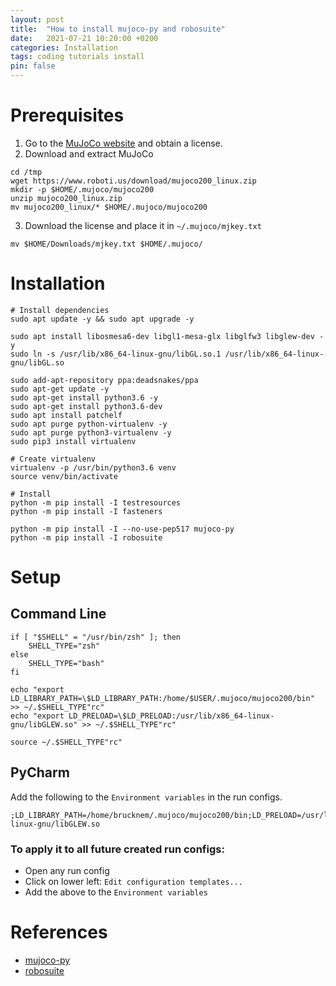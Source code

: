 ```yaml
---
layout: post
title:  "How to install mujoco-py and robosuite"
date:   2021-07-21 10:20:00 +0200
categories: Installation
tags: coding tutorials install
pin: false
---
```


# Prerequisites

1. Go to the [MuJoCo website](https://www.roboti.us/license.html) and obtain a license.
2. Download and extract MuJoCo

```shell
cd /tmp
wget https://www.roboti.us/download/mujoco200_linux.zip
mkdir -p $HOME/.mujoco/mujoco200
unzip mujoco200_linux.zip
mv mujoco200_linux/* $HOME/.mujoco/mujoco200
```
3. Download the license and place it in `~/.mujoco/mjkey.txt`

```shell
mv $HOME/Downloads/mjkey.txt $HOME/.mujoco/
```

# Installation

```shell
# Install dependencies
sudo apt update -y && sudo apt upgrade -y

sudo apt install libosmesa6-dev libgl1-mesa-glx libglfw3 libglew-dev -y
sudo ln -s /usr/lib/x86_64-linux-gnu/libGL.so.1 /usr/lib/x86_64-linux-gnu/libGL.so

sudo add-apt-repository ppa:deadsnakes/ppa
sudo apt-get update -y
sudo apt-get install python3.6 -y
sudo apt-get install python3.6-dev  
sudo apt install patchelf
sudo apt purge python-virtualenv -y
sudo apt purge python3-virtualenv -y
sudo pip3 install virtualenv 

# Create virtualenv
virtualenv -p /usr/bin/python3.6 venv
source venv/bin/activate

# Install 
python -m pip install -I testresources
python -m pip install -I fasteners

python -m pip install -I --no-use-pep517 mujoco-py
python -m pip install -I robosuite
```

# Setup

## Command Line
```shell
if [ "$SHELL" = "/usr/bin/zsh" ]; then
    SHELL_TYPE="zsh"
else
    SHELL_TYPE="bash"
fi

echo "export LD_LIBRARY_PATH=\$LD_LIBRARY_PATH:/home/$USER/.mujoco/mujoco200/bin" >> ~/.$SHELL_TYPE"rc"
echo "export LD_PRELOAD=\$LD_PRELOAD:/usr/lib/x86_64-linux-gnu/libGLEW.so" >> ~/.$SHELL_TYPE"rc"

source ~/.$SHELL_TYPE"rc"
```

## PyCharm
Add the following to the `Environment variables` in the run configs.
```
;LD_LIBRARY_PATH=/home/brucknem/.mujoco/mujoco200/bin;LD_PRELOAD=/usr/lib/x86_64-linux-gnu/libGLEW.so
```

### To apply it to all future created run configs:
- Open any run config
- Click on lower left: `Edit configuration templates...`
- Add the above to the `Environment variables`


# References

- [mujoco-py](https://github.com/openai/mujoco-py)
- [robosuite](https://github.com/ARISE-Initiative/robosuite)
